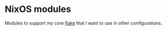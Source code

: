 # NixOS modules

Modules to support my core [flake](https://github.com/ian-ozzie/nixos-flake) that I want to use in other configurations.
